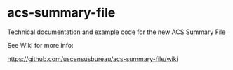# acs-summary-file
Technical documentation and example code for the new ACS Summary File

See Wiki for more info:

https://github.com/uscensusbureau/acs-summary-file/wiki
